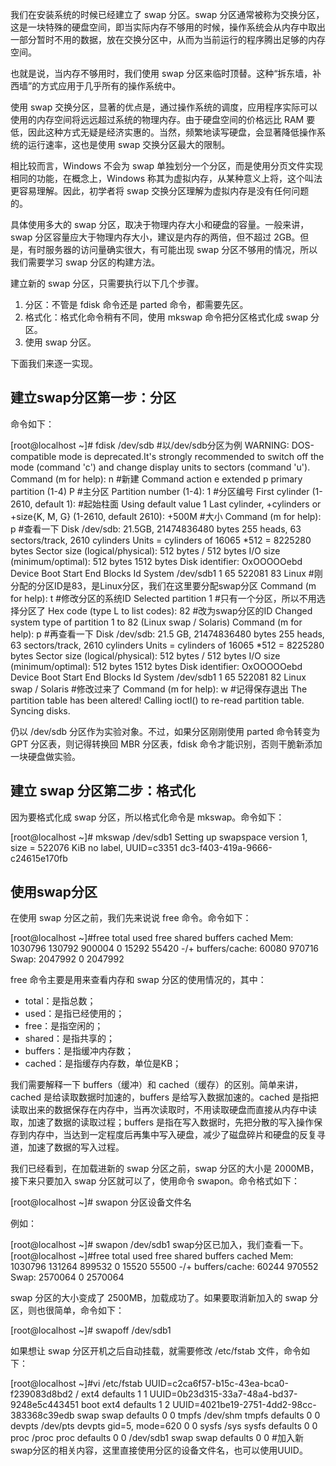 我们在安装系统的时候已经建立了 swap 分区。swap 分区通常被称为交换分区，这是一块特殊的硬盘空间，即当实际内存不够用的时候，操作系统会从内存中取出一部分暂时不用的数据，放在交换分区中，从而为当前运行的程序腾出足够的内存空间。

也就是说，当内存不够用时，我们使用 swap 分区来临时顶替。这种“拆东墙，补西墙”的方式应用于几乎所有的操作系统中。

使用 swap 交换分区，显著的优点是，通过操作系统的调度，应用程序实际可以使用的内存空间将远远超过系统的物理内存。由于硬盘空间的价格远比 RAM 要低，因此这种方式无疑是经济实惠的。当然，频繁地读写硬盘，会显著降低操作系统的运行速率，这也是使用 swap 交换分区最大的限制。

相比较而言，Windows 不会为 swap 单独划分一个分区，而是使用分页文件实现相同的功能，在概念上，Windows 称其为虚拟内存，从某种意义上将，这个叫法更容易理解。因此，初学者将 swap 交换分区理解为虚拟内存是没有任何问题的。

具体使用多大的 swap 分区，取决于物理内存大小和硬盘的容量。一般来讲，swap 分区容量应大于物理内存大小，建议是内存的两倍，但不超过 2GB。但是，有时服务器的访问量确实很大，有可能出现 swap 分区不够用的情况，所以我们需要学习 swap 分区的构建方法。

建立新的 swap 分区，只需要执行以下几个步骤。

1. 分区：不管是 fdisk 命令还是 parted 命令，都需要先区。
2. 格式化：格式化命令稍有不同，使用 mkswap 命令把分区格式化成 swap 分区。
3. 使用 swap 分区。


下面我们来逐一实现。

## 建立swap分区第一步：分区

命令如下：

[root@localhost ~]# fdisk /dev/sdb
\#以/dev/sdb分区为例
WARNING: DOS-compatible mode is deprecated.It's strongly recommended to switch off the mode (command 'c') and change display units to sectors (command 'u').
Command (m for help): n
\#新建
Command action e extended p primary partition (1-4)
P
\#主分区
Partition number (1-4): 1
\#分区编号
First cylinder (1-2610, default 1):
\#起始柱面
Using default value 1
Last cylinder, +cylinders or +size{K, M, G} (1-2610, default 2610): +500M
\#大小
Command (m for help): p
\#查看一下
Disk /dev/sdb: 21.5GB, 21474836480 bytes
255 heads, 63 sectors/track, 2610 cylinders
Units = cylinders of 16065 *512 = 8225280 bytes
Sector size (logical/physical): 512 bytes / 512 bytes
I/O size (minimum/optimal): 512 bytes 1512 bytes
Disk identifier: OxOOOOOebd
Device Boot Start End Blocks Id System
/dev/sdb1 1 65 522081 83 Linux
\#刚分配的分区ID是83，是Linux分区，我们在这里要分配swap分区
Command (m for help): t
\#修改分区的系统ID
Selected partition 1
\#只有一个分区，所以不用选择分区了
Hex code (type L to list codes): 82
\#改为swap分区的ID
Changed system type of partition 1 to 82 (Linux swap / Solaris)
Command (m for help): p
\#再查看一下
Disk /dev/sdb: 21.5 GB, 21474836480 bytes
255 heads, 63 sectors/track, 2610 cylinders
Units = cylinders of 16065 *512 = 8225280 bytes Sector size (logical/physical): 512 bytes / 512 bytes I/O size (minimum/optimal): 512 bytes 1512 bytes Disk identifier: OxOOOOOebd
Device Boot Start End Blocks Id System
/dev/sdb1 1 65 522081 82 Linux swap / Solaris
\#修改过来了
Command (m for help): w
\#记得保存退出
The partition table has been altered!
Calling ioctl() to re-read partition table.
Syncing disks.

仍以 /dev/sdb 分区作为实验对象。不过，如果分区刚刚使用 parted 命令转变为 GPT 分区表，则记得转换回 MBR 分区表，fdisk 命令才能识别，否则干脆新添加一块硬盘做实验。

## 建立 swap 分区第二步：格式化

因为要格式化成 swap 分区，所以格式化命令是 mkswap。命令如下：

[root@localhost ~]# mkswap /dev/sdb1
Setting up swapspace version 1, size = 522076 KiB
no label, UUID=c3351 dc3-f403-419a-9666-c24615e170fb

## 使用swap分区

在使用 swap 分区之前，我们先来说说 free 命令。命令如下：

[root@localhost ~]#free
total used free shared buffers cached
Mem: 1030796 130792 900004 0 15292 55420
-/+ buffers/cache: 60080 970716
Swap: 2047992 0 2047992

free 命令主要是用来查看内存和 swap 分区的使用情况的，其中：

- total：是指总数；
- used：是指已经使用的；
- free：是指空闲的；
- shared：是指共享的；
- buffers：是指缓冲内存数；
- cached：是指缓存内存数，单位是KB；


我们需要解释一下 buffers（缓冲）和 cached（缓存）的区别。简单来讲，cached 是给读取数据时加速的，buffers 是给写入数据加速的。cached 是指把读取出来的数据保存在内存中，当再次读取时，不用读取硬盘而直接从内存中读取，加速了数据的读取过程；buffers 是指在写入数据时，先把分散的写入操作保存到内存中，当达到一定程度后再集中写入硬盘，减少了磁盘碎片和硬盘的反复寻道，加速了数据的写入过程。

我们已经看到，在加载进新的 swap 分区之前，swap 分区的大小是 2000MB，接下来只要加入 swap 分区就可以了，使用命令 swapon。命令格式如下：

[root@localhost ~]# swapon 分区设备文件名

例如：

[root@localhost ~]# swapon /dev/sdb1
swap分区已加入，我们查看一下。
[root@localhost ~]#free
total used free shared buffers cached
Mem: 1030796 131264 899532 0 15520 55500
-/+ buffers/cache: 60244 970552
Swap: 2570064 0 2570064

swap 分区的大小变成了 2500MB，加载成功了。如果要取消新加入的 swap 分区，则也很简单，命令如下：

[root@localhost ~]# swapoff /dev/sdb1

如果想让 swap 分区开机之后自动挂载，就需要修改 /etc/fstab 文件，命令如下：

[root@localhost ~]#vi /etc/fstab
UUID=c2ca6f57-b15c-43ea-bca0-f239083d8bd2 / ext4 defaults 1 1
UUID=0b23d315-33a7-48a4-bd37-9248e5c443451 boot ext4 defaults 1 2
UUID=4021be19-2751-4dd2-98cc-383368c39edb swap swap defaults 0 0
tmpfs /dev/shm
tmpfs defaults 0 0
devpts /dev/pts
devpts gid=5, mode=620 0 0
sysfs /sys
sysfs defaults 0 0
proc /proc
proc defaults 0 0
/dev/sdb1 swap swap
defaults 0 0
\#加入新swap分区的相关内容，这里直接使用分区的设备文件名，也可以使用UUID。
